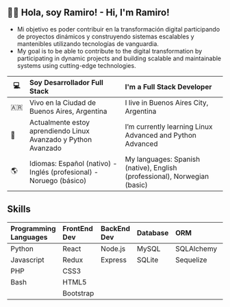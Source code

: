 ## :man_beard: Hola, soy Ramiro! - Hi, I'm Ramiro!
- Mi objetivo es poder contribuir en la transformación digital participando de
proyectos dinámicos y construyendo sistemas escalables y mantenibles
utilizando tecnologías de vanguardia.
- My goal is to be able to contribute to the digital transformation by participating in dynamic projects and building scalable and maintainable systems using cutting-edge technologies.

|:computer:|Soy Desarrollador Full Stack|I'm a Full Stack Developer|
|---|:---|:---|
|:argentina:|Vivo en la Ciudad de Buenos Aires, Argentina|I live in Buenos Aires City, Argentina|
|:open_book:|Actualmente estoy aprendiendo Linux Avanzado y Python Avanzado |I’m currently learning Linux Advanced and Python Advanced|
|:earth_americas:|Idiomas: Español (nativo) - Inglés (profesional) - Noruego (básico)|My languages: Spanish (native), English (professional), Norwegian (basic)|

## Skills

|Programming Languages|FrontEnd Dev|BackEnd Dev|Database|ORM|DevOps|Framework|Design|Software|
|:---|:---|:---|:---|:---|:---|:---|:---|:---|
|Python|React|Node.js|MySQL|SQLAlchemy|Docker|Django|Figma|Postman|
|Javascript|Redux|Express|SQLite|Sequelize|Bash|Symfony|CorelDraw|Git|
|PHP|CSS3|||||Laravel|Rhinoceros|Trello|
|Bash|HTML5|||||Flask||VS Code|
||Bootstrap||||||||





